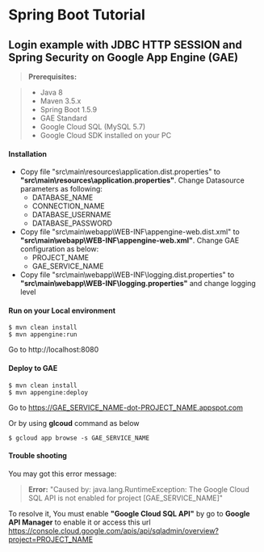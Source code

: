 Spring Boot Tutorial
===

Login example with JDBC HTTP SESSION and Spring Security on Google App Engine (GAE)
---

> **Prerequisites:**

> - Java 8
> - Maven 3.5.x
> - Spring Boot 1.5.9
> - GAE Standard
> - Google Cloud SQL (MySQL 5.7)
> - Google Cloud SDK installed on your PC

#### <i class="icon-file"></i> Installation

 - Copy file "src\main\resources\application.dist.properties" to **"src\main\resources\application.properties"**. Change Datasource parameters as following:
	 - DATABASE_NAME
	 - CONNECTION_NAME
	 - DATABASE_USERNAME
	 - DATABASE_PASSWORD 
 - Copy file "src\main\webapp\WEB-INF\appengine-web.dist.xml" to **"src\main\webapp\WEB-INF\appengine-web.xml"**. Change GAE configuration as below:
	 - PROJECT_NAME
	 - GAE_SERVICE_NAME
 - Copy file "src\main\webapp\WEB-INF\logging.dist.properties" to **"src\main\webapp\WEB-INF\logging.properties"** and change logging level

#### <i class="icon-refresh"></i> Run on your Local environment
```
$ mvn clean install
$ mvn appengine:run
```

Go to http://localhost:8080

#### <i class="icon-upload"></i> Deploy to GAE
```
$ mvn clean install
$ mvn appengine:deploy
```

Go to https://GAE_SERVICE_NAME-dot-PROJECT_NAME.appspot.com

Or by using **glcoud** command as below
```
$ gcloud app browse -s GAE_SERVICE_NAME
```

#### <i class="icon-pencil"></i> Trouble shooting
You may got this error message:
> **Error:**
> "Caused by: java.lang.RuntimeException: The Google Cloud SQL API is not enabled for project [GAE_SERVICE_NAME]"

To resolve it, You must enable **"Google Cloud SQL API"** by go to **Google API Manager** to enable it or access this url https://console.cloud.google.com/apis/api/sqladmin/overview?project=PROJECT_NAME

